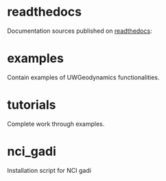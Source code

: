 # readthedocs

Documentation sources published on [readthedocs](https://uwgeodynamics.readthedocs.io/en/latest/):

# examples

Contain examples of UWGeodynamics functionalities.

# tutorials

Complete work through examples.

# nci_gadi

Installation script for NCI gadi
